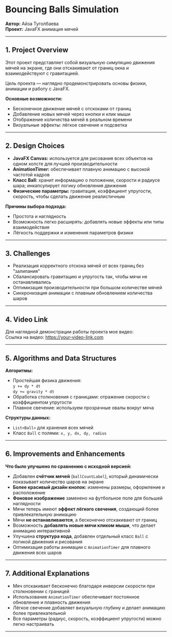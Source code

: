 # Bouncing Balls Simulation

**Автор:** Айза Туголбаева  
**Проект:** JavaFX анимация мячей  

---

## 1. Project Overview

Этот проект представляет собой визуальную симуляцию движения мячей на экране, где они отскакивают от границ окна и взаимодействуют с гравитацией.  

Цель проекта — наглядно продемонстрировать основы физики, анимации и работу с JavaFX.  

**Основные возможности:**
- Бесконечное движение мячей с отскоками от границ  
- Добавление новых мячей через кнопки и клик мыши  
- Отображение количества мячей в реальном времени  
- Визуальные эффекты: лёгкое свечение и подсветка  

---

## 2. Design Choices

- **JavaFX Canvas:** используется для рисования всех объектов на одном холсте для лучшей производительности  
- **AnimationTimer:** обеспечивает плавную анимацию с высокой частотой кадров  
- **Класс Ball:** хранит информацию о положении, скорости и радиусе шара; инкапсулирует логику обновления движения  
- **Физические параметры:** гравитация, коэффициент упругости, скорость, чтобы сделать движение реалистичным  

**Причины выбора подхода:**
- Простота и наглядность  
- Возможность легко расширять: добавлять новые эффекты или типы взаимодействия  
- Лёгкость поддержки и изменения параметров физики  

---

## 3. Challenges

- Реализация корректного отскока мячей от всех границ без "залипания"  
- Сбалансировать гравитацию и упругость так, чтобы мячи не останавливались  
- Оптимизация производительности при большом количестве мячей  
- Синхронизация анимации с плавным обновлением количества шаров  

---

## 4. Video Link

Для наглядной демонстрации работы проекта мое видео:  
Ссылка на видео: https://your-video-link.com

---

## 5. Algorithms and Data Structures

**Алгоритмы:**
- Простейшая физика движения:  
  `y += dy * dt`  
  `dy += gravity * dt`  
- Обработка столкновения с границами: отражение скорости с коэффициентом упругости  
- Плавное свечение: используем прозрачные овалы вокруг мяча  

**Структуры данных:**
- `List<Ball>` для хранения всех мячей  
- Класс `Ball` с полями: `x, y, dx, dy, radius`  

---

## 6. Improvements and Enhancements

**Что было улучшено по сравнению с исходной версией:**

- Добавлен **счётчик мячей** (`ballCountLabel`), который динамически показывает количество шаров на экране  
- **Более красивый дизайн кнопок:** изменены размеры, оформление и расположение  
- **Фоновое изображение** заменено на футбольное поле для большей наглядности  
- Мячи теперь имеют **эффект лёгкого свечения**, создающий более привлекательную анимацию  
- Мячи **не останавливаются**, а бесконечно отскакивают от границ  
- Возможность **добавлять новые мячи кликом мыши**, что делает анимацию интерактивной  
- Улучшена **структура кода**, добавлен отдельный класс `Ball` с логикой движения и рисования  
- Оптимизация работы анимации с `AnimationTimer` для плавного движения всех шаров  

---

## 7. Additional Explanations

- Мяч отскакивает бесконечно благодаря инверсии скорости при столкновении с границей  
- Использование `AnimationTimer` обеспечивает постоянное обновление и плавность движения  
- Лёгкое свечение добавляет визуальную глубину и делает анимацию более привлекательной  
- Все параметры (радиус, скорость, коэффициент упругости) можно легко настраивать  

---
